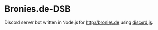Bronies.de-DSB
==============

Discord server bot written in Node.js for http://bronies.de using [discord.js](https://github.com/hydrabolt/discord.js/).